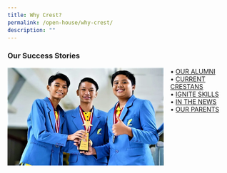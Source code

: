```yaml
---
title: Why Crest?
permalink: /open-house/why-crest/
description: ""
---
```

### Our Success Stories

<img src="/images/oh2.png" style="width:350px;height:220px;margin-right:15px;" align = "left">  • [OUR ALUMNI](https://moe-crestsec-staging.netlify.app/our-stories/our-success-stories/our-alumni/permalink) <br>• [CURRENT CRESTANS](https://www.flickr.com/photos/190503566@N03/collections/72157716366865471/) <br>• [IGNITE SKILLS](https://www.crestsec.edu.sg/about-us/our-success-stories/ignite-skills)<br>• [IN THE NEWS](https://www.crestsec.edu.sg/useful-info/media-reports)<br>•  [OUR PARENTS](https://moe-crestsec-staging.netlify.app/crest-pal/partnership/permalink/)